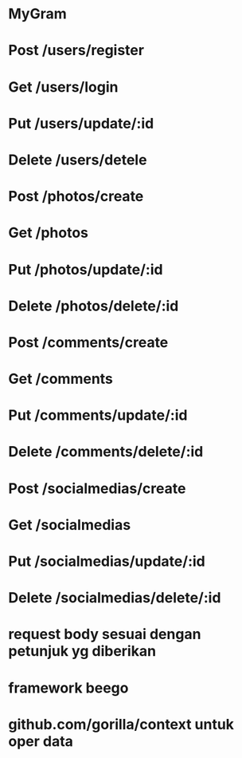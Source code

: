 # MyGram

# Post /users/register
# Get /users/login
# Put /users/update/:id
# Delete /users/detele

# Post /photos/create
# Get /photos
# Put /photos/update/:id
# Delete /photos/delete/:id

# Post /comments/create
# Get /comments
# Put /comments/update/:id
# Delete /comments/delete/:id

# Post /socialmedias/create
# Get /socialmedias
# Put /socialmedias/update/:id
# Delete /socialmedias/delete/:id

# request body sesuai dengan petunjuk yg diberikan

# framework beego
# github.com/gorilla/context untuk oper data
